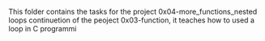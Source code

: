 This folder contains the tasks for the project 0x04-more_functions_nested loops continuetion of the peoject 0x03-function, it teaches how to used a loop in C programmi
